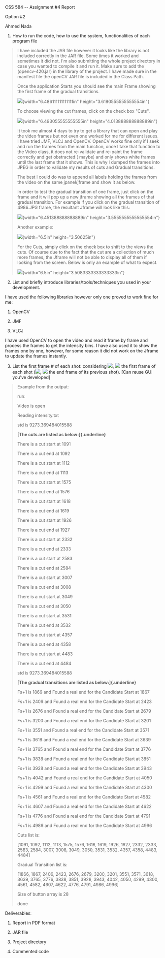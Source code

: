 CSS 584 -- Assignment #4 Report

Option #2

Ahmed Nada

1.  How to run the code, how to use the system, functionalities of each
    program file

> I have included the JAR file however it looks like the library is not
> included correctly in the JAR file. Some times it worked and sometimes
> it did not. I'm also submitting the whole project directory in case
> you wanted to compile it and run it. Make sure to add the
> (opencv-420.jar) in the library of the project. I have made sure in
> the manifest file the openCV JAR file is included in the Class Path.
>
> Once the application Starts you should see the main Frame showing the
> first frame of the gradual transitions.
>
> ![](./media/image1.png){width="6.486111111111111in"
> height="3.6180555555555554in"}
>
> To choose viewing the cut frames, click on the check box "Cuts".
>
> ![](./media/image2.png){width="6.493055555555555in"
> height="4.013888888888889in"}
>
> It took me almost 4 days to try to get a library that can open and
> play the video frames but not even one worked for me for different
> issues. I have tried JMF, VLCJ and OpenCV. OpenCV works fine only if I
> seek and run the frames from the main function, once I take that
> function to the Video class, it does not re-validate and re-paint the
> frame correctly and get obstracted ( maybe) and only shows white
> frames until the last frame that it shows. This is why I dumped the
> frames into JPEG in order to validate my results of cuts and Gradual
> transitions.
>
> The best I could do was to append all labels holding the frames from
> the video on the same jpanel/jframe and show it as below.
>
> In order to test the gradual transition of one frame, just click on
> the frame and it will pop up a new jframe showing all the frames of
> that gradual transition. For example if you click on the gradual
> transition of 4986.JPG frame, the resultant Jframe will look like
> this:
>
> ![](./media/image3.jpeg){width="6.451388888888889in"
> height="3.5555555555555554in"}
>
> Another example:
>
> ![](./media/image4.jpeg){width="6.5in" height="3.50625in"}
>
> For the Cuts, simply click on the check box to shift to the views the
> cuts. Of course due to the fact that the cut are a collection of much
> more frames, the Jframe will not be able to display all of them if
> looking from the screen. Below is only an example of what to expect.
>
> ![](./media/image5.png){width="6.5in" height="3.5083333333333333in"}

2.  List and briefly introduce libraries/tools/techniques you used in
    your development.

I have used the following libraries however only one proved to work fine
for me:

1.  OpenCV

2.  JMF

3.  VLCJ

I have used OpenCV to open the video and read it frame by frame and
process the frames to get the intensity bins. I have also used it to
show the frames one by one, however, for some reason it did not work on
the Jframe to update the frames instantly.

3.  List the first frame \# of each shot: considering
    ![](./media/image6.wmf), ![](./media/image7.wmf) the first frame of
    each shot (![](./media/image8.wmf), ![](./media/image9.wmf) the end
    frame of its previous shot). \[Can reuse GUI you've developed\]

> Example from the output:
>
> run:
>
> Video is open
>
> Reading intensity.txt
>
> std is 9273.369484015588
>
> **[The cuts are listed as below:]{.underline}**
>
> There is a cut start at 1091
>
> There is a cut end at 1092
>
> There is a cut start at 1112
>
> There is a cut end at 1113
>
> There is a cut start at 1575
>
> There is a cut end at 1576
>
> There is a cut start at 1618
>
> There is a cut end at 1619
>
> There is a cut start at 1926
>
> There is a cut end at 1927
>
> There is a cut start at 2332
>
> There is a cut end at 2333
>
> There is a cut start at 2583
>
> There is a cut end at 2584
>
> There is a cut start at 3007
>
> There is a cut end at 3008
>
> There is a cut start at 3049
>
> There is a cut end at 3050
>
> There is a cut start at 3531
>
> There is a cut end at 3532
>
> There is a cut start at 4357
>
> There is a cut end at 4358
>
> There is a cut start at 4483
>
> There is a cut end at 4484
>
> std is 9273.369484015588
>
> **[The gradual transitions are listed as below:]{.underline}**
>
> Fs+1 is 1866 and Found a real end for the Candidate Start at 1867
>
> Fs+1 is 2406 and Found a real end for the Candidate Start at 2423
>
> Fs+1 is 2676 and Found a real end for the Candidate Start at 2679
>
> Fs+1 is 3200 and Found a real end for the Candidate Start at 3201
>
> Fs+1 is 3551 and Found a real end for the Candidate Start at 3571
>
> Fs+1 is 3618 and Found a real end for the Candidate Start at 3639
>
> Fs+1 is 3765 and Found a real end for the Candidate Start at 3776
>
> Fs+1 is 3838 and Found a real end for the Candidate Start at 3851
>
> Fs+1 is 3928 and Found a real end for the Candidate Start at 3943
>
> Fs+1 is 4042 and Found a real end for the Candidate Start at 4050
>
> Fs+1 is 4299 and Found a real end for the Candidate Start at 4300
>
> Fs+1 is 4561 and Found a real end for the Candidate Start at 4582
>
> Fs+1 is 4607 and Found a real end for the Candidate Start at 4622
>
> Fs+1 is 4776 and Found a real end for the Candidate Start at 4791
>
> Fs+1 is 4986 and Found a real end for the Candidate Start at 4996
>
> Cuts list is:
>
> \[1091, 1092, 1112, 1113, 1575, 1576, 1618, 1619, 1926, 1927, 2332,
> 2333, 2583, 2584, 3007, 3008, 3049, 3050, 3531, 3532, 4357, 4358,
> 4483, 4484\]
>
> Gradual Transition list is:
>
> \[1866, 1867, 2406, 2423, 2676, 2679, 3200, 3201, 3551, 3571, 3618,
> 3639, 3765, 3776, 3838, 3851, 3928, 3943, 4042, 4050, 4299, 4300,
> 4561, 4582, 4607, 4622, 4776, 4791, 4986, 4996\]
>
> Size of button array is 28
>
> done

Deliverables:

1.  Report in PDF format

2.  JAR file

3.  Project directory

4.  Commented code
